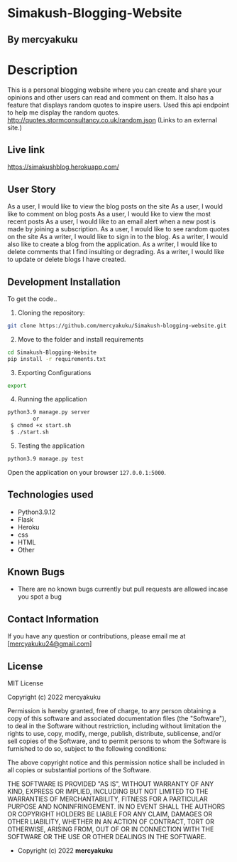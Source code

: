 # Simakush-Blogging-Website

## By mercyakuku

# Description
This is a personal blogging website where you can create and share your opinions and other users can read and comment on them. It also has a feature that displays random quotes to inspire users. Used this api endpoint to help me display the random quotes.
http://quotes.stormconsultancy.co.uk/random.json (Links to an external site.)

## Live link
https://simakushblog.herokuapp.com/

## User Story
As a user, I would like to view the blog posts on the site
As a user, I would like to comment on blog posts
As a user, I would like to view the most recent posts
As a user, I would like to an email alert when a new post is made by joining a subscription.
As a user, I would like to see random quotes on the site
As a writer, I would like to sign in to the blog.
As a writer, I would also like to create a blog from the application.
As a writer, I would like to delete comments that I find insulting or degrading.
As a writer, I would like to update or delete blogs I have created.

## Development Installation
To get the code..

1. Cloning the repository:
  ```bash
  git clone https://github.com/mercyakuku/Simakush-blogging-website.git
  ```
2. Move to the folder and install requirements
  ```bash
  cd Simakush-Blogging-Website
  pip install -r requirements.txt
  ```
3. Exporting Configurations
  ```bash
  export
  ```
4. Running the application
  ```bash
  python3.9 manage.py server
          or
   $ chmod +x start.sh
   $ ./start.sh
  ```
5. Testing the application
  ```bash
  python3.9 manage.py test
  ```
Open the application on your browser `127.0.0.1:5000`.


## Technologies used

* Python3.9.12
* Flask
* Heroku
* css
* HTML
* Other


## Known Bugs
* There are no known bugs currently but pull requests are allowed incase you spot a bug

## Contact Information 

If you have any question or contributions, please email me at [mercyakuku24@gmail.com]

## License
MIT License

Copyright (c) 2022 mercyakuku

Permission is hereby granted, free of charge, to any person obtaining a copy
of this software and associated documentation files (the "Software"), to deal
in the Software without restriction, including without limitation the rights
to use, copy, modify, merge, publish, distribute, sublicense, and/or sell
copies of the Software, and to permit persons to whom the Software is
furnished to do so, subject to the following conditions:

The above copyright notice and this permission notice shall be included in all
copies or substantial portions of the Software.

THE SOFTWARE IS PROVIDED "AS IS", WITHOUT WARRANTY OF ANY KIND, EXPRESS OR
IMPLIED, INCLUDING BUT NOT LIMITED TO THE WARRANTIES OF MERCHANTABILITY,
FITNESS FOR A PARTICULAR PURPOSE AND NONINFRINGEMENT. IN NO EVENT SHALL THE
AUTHORS OR COPYRIGHT HOLDERS BE LIABLE FOR ANY CLAIM, DAMAGES OR OTHER
LIABILITY, WHETHER IN AN ACTION OF CONTRACT, TORT OR OTHERWISE, ARISING FROM,
OUT OF OR IN CONNECTION WITH THE SOFTWARE OR THE USE OR OTHER DEALINGS IN THE
SOFTWARE.

* Copyright (c) 2022 **mercyakuku**